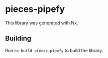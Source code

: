 # pieces-pipefy

This library was generated with [Nx](https://nx.dev).

## Building

Run `nx build pieces-pipefy` to build the library.
